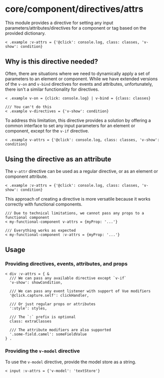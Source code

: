 # core/component/directives/attrs

This module provides a directive for setting any input parameters/attributes/directives for a component or tag based on
the provided dictionary.

```
< .example :v-attrs = {'@click': console.log, class: classes, 'v-show': condition}
```

## Why is this directive needed?

Often, there are situations where we need to dynamically apply a set of parameters to an element or component.
While we have extended versions of the `v-on` and `v-bind` directives for events and attributes,
unfortunately, there isn't a similar functionality for directives.

```
< .example v-on = {click: console.log} | v-bind = {class: classes}

/// You can't do this
< .example v-directives = {'v-show': condition}
```

To address this limitation, this directive provides a solution by offering a common interface to set any input
parameters for an element or component, except for the `v-if` directive.

```
< .example v-attrs = {'@click': console.log, class: classes, 'v-show': condition}
```

## Using the directive as an attribute

The `v-attr` directive can be used as a regular directive, or as an element or component attribute.

```
< .example :v-attrs = {'@click': console.log, class: classes, 'v-show': condition}
```

This approach of creating a directive is more versatile because it works correctly with functional components.

```
/// Due to technical limitations, we cannot pass any props to a functional component
< my-functional-component v-attrs = {myProp: '...'}

/// Everything works as expected
< my-functional-component :v-attrs = {myProp: '...'}
```

## Usage

### Providing directives, events, attributes, and props

```
< div :v-attrs = { &
  /// We can pass any available directive except `v-if`
  'v-show': showCondition,

  /// We can pass any event listener with support of Vue modifiers
  '@click.capture.self': clickHandler,

  /// Or just regular props or attributes
  ':style': styles,

  /// The `:` prefix is optional
  class: extraClasses

  /// The attribute modifiers are also supported
  '.some-field.camel': someFieldValue
} .
```

### Providing the `v-model` directive

To use the `v-model` directive, provide the model store as a string.

```
< input :v-attrs = {'v-model': 'textStore'}
```
